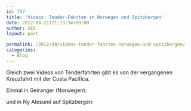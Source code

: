 ```yaml
---
id: 757
title: 'Videos: Tender-Fahrten in Norwegen und Spitzbergen'
date: 2012-08-21T21:13:34+00:00
author: SES
layout: post

permalink: /2012/08/videos-tender-fahrten-norwegen-und-spitzbergen/
categories:
  - Blog
---
```

Gleich zwei Videos von Tenderfahrten gibt es von der vergangenen Kreuzfahrt mit der Costa Pacifica.

Einmal in Geiranger (Norwegen):


und in Ny Alesund auf Spitzbergen:
